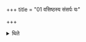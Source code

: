 +++
title = "01 वसिष्ठस्य संसर्पः यः"

+++

<details><summary>थिते</summary>

वसिष्ठस्य संसर्पः । यः पुण्यो हीन इव स्यात्स एतेन १
</details>
